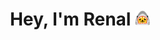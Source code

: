 <h1 id="header" align="center"> Hey, I'm Renal <img src="https://github.com/JoKeRooo7/JoKeRooo7/blob/main/image/cat_in_shark.jpeg" alt="emoji_cat_in_shark" width="24" height="24"></h1>

